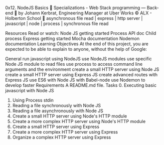 0x12. NodeJS Basics
📂 Specializations - Web Stack programming ― Back-end
👤 by Johann Kerbrat, Engineering Manager at Uber Works
©️ ALX - Holberton School
🔖 asynchronous file read | express | http server | javascript | node | process | synchronous file read

Resources
Read or watch:
Node JS getting started
Process API doc
Child process
Express getting started
Mocha documentation
Nodemon documentation
Learning Objectives
At the end of this project, you are expected to be able to explain to anyone, without the help of Google:

General
run javascript using NodeJS
use NodeJS modules
use specific Node JS module to read files
use process to access command line arguments and the environment
create a small HTTP server using Node JS
create a small HTTP server using Express JS
create advanced routes with Express JS
use ES6 with Node JS with Babel-node
use Nodemon to develop faster
Requirements
A README.md file.
Tasks
 0. Executing basic javascript with Node JS
 1. Using Process stdin
 2. Reading a file synchronously with Node JS
 3. Reading a file asynchronously with Node JS
 4. Create a small HTTP server using Node's HTTP module
 5. Create a more complex HTTP server using Node's HTTP module
 6. Create a small HTTP server using Express
 7. Create a more complex HTTP server using Express
 8. Organize a complex HTTP server using Express